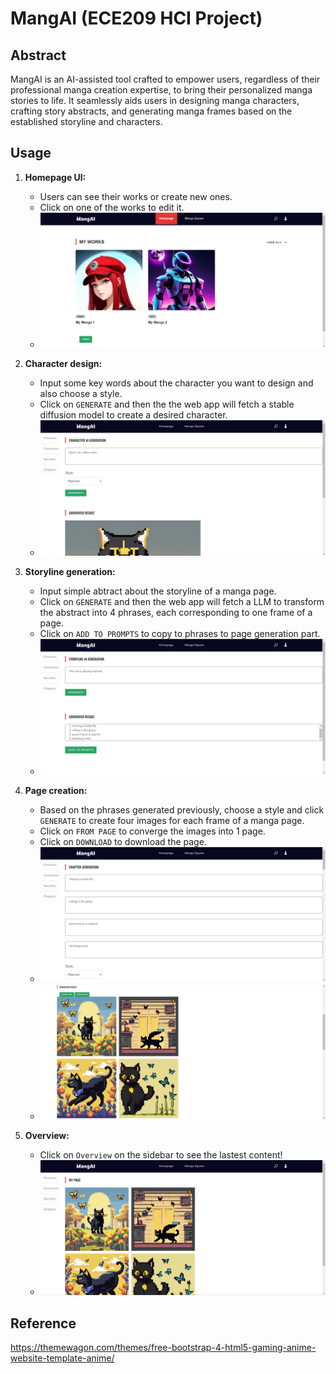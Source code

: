 # MangAI (ECE209 HCI Project)

## Abstract
MangAI is an AI-assisted tool crafted to empower users, regardless of their professional manga creation expertise, to bring their personalized manga stories to life. It seamlessly aids users in designing manga characters, crafting story abstracts, and generating manga frames based on the established storyline and characters.

## Usage

1. **Homepage UI:**
   - Users can see their works or create new ones.
   - Click on one of the works to edit it.
   - ![](readme_img/ui.png)

2. **Character design:**
   - Input some key words about the character you want to design and also choose a style.
   - Click on `GENERATE` and then the the web app will fetch a stable diffusion model to create a desired character.
   - ![](readme_img/c_gen.png)

3. **Storyline generation:**
   - Input simple abtract about the storyline of a manga page.
   - Click on `GENERATE` and then the web app will fetch a LLM to transform the abstract into 4 phrases, each corresponding to one frame of a page.
   - Click on `ADD TO PROMPTS` to copy to phrases to page generation part.
   - ![](readme_img/s_gen.png)

4. **Page creation:**
   - Based on the phrases generated previously, choose a style and click `GENERATE` to create four images for each frame of a manga page.
   - Click on `FROM PAGE` to converge the images into 1 page.
   - Click on `DOWNLOAD` to download the page. 
   - ![](readme_img/p_gen_1.png)
   - ![](readme_img/p_gen_2.png)

5. **Overview:**
   - Click on `Overview` on the sidebar to see the lastest content!
   - ![](readme_img/overview.png)


## Reference
https://themewagon.com/themes/free-bootstrap-4-html5-gaming-anime-website-template-anime/

